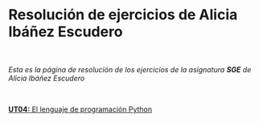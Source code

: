 # Resolución de ejercicios de Alicia Ibáñez Escudero
<br>

*Esta es la página de resolución de los ejercicios de la asignatura **SGE** de Alicia Ibáñez Escudero*

<br>

[**UT04:** El lenguaje de programación Python ](./ut04/index.md)
